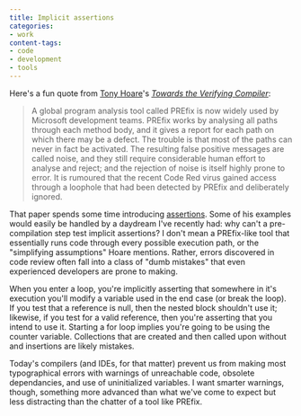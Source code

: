 ```yaml
---
title: Implicit assertions
categories:
- work
content-tags:
- code
- development
- tools
---
```


Here's a fun quote from [Tony Hoare][1]'s _[Towards the Verifying Compiler][2]_:

> A global program analysis tool called PREfix is now widely used by Microsoft development teams.  PREfix works by analysing all paths through each method body, and it gives a report for each path on which there may be a defect. The trouble is that most of the paths can never in fact be activated.  The resulting false positive messages are called noise, and they still require considerable human effort to analyse and reject; and the rejection of noise is itself highly prone to error.  It is rumoured that the recent Code Red virus gained access through a loophole that had been detected by PREfix and deliberately ignored.

   [1]: http://research.microsoft.com/~thoare/
   [2]: http://www.iist.unu.edu/colloquium/Post_Colloquium.data/Components/Papers/Hoare.pdf

That paper spends some time introducing [assertions][3].  Some of his examples would easily be handled by a daydream I've recently had: why can't a pre-compilation step test implicit assertions?  I don't mean a PREfix-like tool that essentially runs code through every possible execution path, or the "simplifying assumptions" Hoare mentions.  Rather, errors discovered in code review often fall into a class of "dumb mistakes" that even experienced developers are prone to making.

   [3]: http://java.sun.com/j2se/1.4.2/docs/guide/lang/assert.html

When you enter a loop, you're implicitly asserting that somewhere in it's execution you'll modify a variable used in the end case (or break the loop).  If you test that a reference is null, then the nested block shouldn't use it; likewise, if you test for a valid reference, then you're asserting that you intend to use it.  Starting a for loop implies you're going to be using the counter variable.  Collections that are created and then called upon without and insertions are likely mistakes.

Today's compilers (and IDEs, for that matter) prevent us from making most typographical errors with warnings of unreachable code, obsolete dependancies, and use of uninitialized variables.  I want smarter warnings, though, something more advanced than what we've come to expect but less distracting than the chatter of a tool like PREfix.
